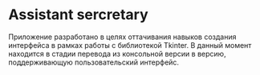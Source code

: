 # Assistant sercretary

 Приложение разработано в целях оттачивания навыков создания интерфейса в рамках работы с библиотекой Tkinter. В данный момент находится в стадии перевода из консольной версии в версию, поддерживающую пользовательский интерфейс.
